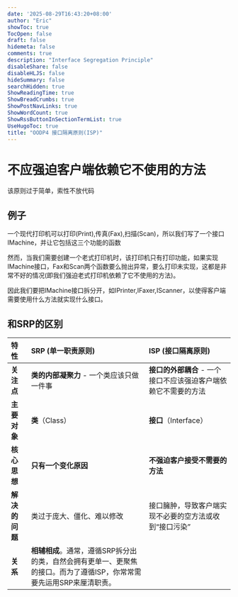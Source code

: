 ```yaml
---
date: '2025-08-29T16:43:20+08:00'
author: "Eric"
showToc: true
TocOpen: false
draft: false
hidemeta: false
comments: true
description: "Interface Segregation Principle"
disableShare: false
disableHLJS: false
hideSummary: false
searchHidden: true
ShowReadingTime: true
ShowBreadCrumbs: true
ShowPostNavLinks: true
ShowWordCount: true
ShowRssButtonInSectionTermList: true
UseHugoToc: true
title: "OODP4 接口隔离原则(ISP)"
---
```


# 不应强迫客户端依赖它不使用的方法

该原则过于简单，索性不放代码

## 例子

一个现代打印机可以打印(Print),传真(Fax),扫描(Scan)，所以我们写了一个接口IMachine，并让它包括这三个功能的函数

然而，当我们需要创建一个老式打印机时，该打印机只有打印功能，如果实现IMachine接口，Fax和Scan两个函数要么抛出异常，要么打印未实现，这都是非常不好的情况(即我们强迫老式打印机依赖了它不使用的方法)。

因此我们要把IMachine接口拆分开，如IPrinter,IFaxer,IScanner，以使得客户端需要使用什么方法就实现什么接口。

## 和SRP的区别

| 特性           | SRP (单一职责原则)                                                                                                    | ISP (接口隔离原则)                                              |
| :------------- | :-------------------------------------------------------------------------------------------------------------------- | :-------------------------------------------------------------- |
| **关注点**     | **类的内部凝聚力** - 一个类应该只做一件事                                                                             | **接口的外部耦合** - 一个接口不应该强迫客户端依赖它不需要的方法 |
| **主要对象**   | **类**（Class）                                                                                                       | **接口**（Interface）                                           |
| **核心思想**   | **只有一个变化原因**                                                                                                  | **不强迫客户接受不需要的方法**                                  |
| **解决的问题** | 类过于庞大、僵化、难以修改                                                                                            | 接口臃肿，导致客户端实现不必要的空方法或收到“接口污染”          |
| **关系**       | **相辅相成**。通常，遵循SRP拆分出的类，自然会拥有更单一、更聚焦的接口。而为了遵循ISP，你常常需要先运用SRP来厘清职责。 |
